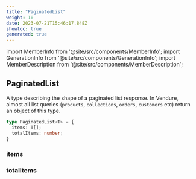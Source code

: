 ```yaml
---
title: "PaginatedList"
weight: 10
date: 2023-07-21T15:46:17.848Z
showtoc: true
generated: true
---
```

<!-- This file was generated from the Vendure source. Do not modify. Instead, re-run the "docs:build" script -->
import MemberInfo from '@site/src/components/MemberInfo';
import GenerationInfo from '@site/src/components/GenerationInfo';
import MemberDescription from '@site/src/components/MemberDescription';


## PaginatedList

<GenerationInfo sourceFile="packages/common/src/shared-types.ts" sourceLine="66" packageName="@vendure/common" />

A type describing the shape of a paginated list response. In Vendure, almost all list queries
(`products`, `collections`, `orders`, `customers` etc) return an object of this type.

```ts title="Signature"
type PaginatedList<T> = {
  items: T[];
  totalItems: number;
}
```

<div className="members-wrapper">

### items

<MemberInfo kind="property" type="T[]"   />


### totalItems

<MemberInfo kind="property" type="number"   />




</div>
